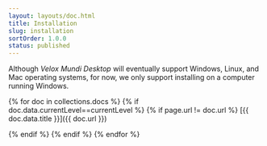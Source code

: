 ```yaml
---
layout: layouts/doc.html
title: Installation
slug: installation
sortOrder: 1.0.0
status: published
---
```


Although _Velox Mundi Desktop_ will eventually support Windows, Linux, and Mac operating systems, for now, we only support installing on a computer running Windows.

{% for doc in collections.docs %}
{% if doc.data.currentLevel==currentLevel %}
{% if page.url != doc.url %}
[{{ doc.data.title }}]({{ doc.url }})


{% endif %}
{% endif %}
{% endfor %}